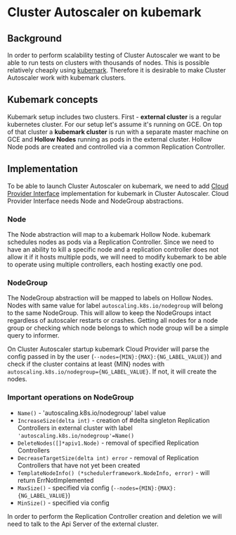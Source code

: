 # Cluster Autoscaler on kubemark

## Background

In order to perform scalability testing of Cluster Autoscaler we want to be able to run tests on clusters with thousands of nodes. This is possible relatively cheaply using [kubemark](https://github.com/kubernetes/community/blob/master/contributors/design-proposals/scalability/kubemark.md). Therefore it is desirable to make Cluster Autoscaler work with kubemark clusters.

## Kubemark concepts

Kubemark setup includes two clusters. First - **external cluster** is a regular kubernetes cluster. For our setup let's assume it's running on GCE. On top of that cluster a **kubemark cluster** is run with a separate master machine on GCE and **Hollow Nodes** running as pods in the external cluster. Hollow Node pods are created and controlled via a common Replication Controller.

## Implementation

To be able to launch Cluster Autoscaler on kubemark, we need to add [Cloud Provider Interface](https://github.com/kubernetes/autoscaler/blob/master/cluster-autoscaler/cloudprovider/cloud_provider.go) implementation for kubemark in Cluster Autoscaler. Cloud Provider Interface needs Node and NodeGroup abstractions.

### Node

The Node abstraction will map to a kubemark Hollow Node. kubemark schedules nodes as pods via a Replication Controller. Since we need to have an ability to kill a specific node and a replication controller does not allow it if it hosts multiple pods, we will need to modify kubemark to be able to operate using multiple controllers, each hosting exactly one pod.

### NodeGroup

The NodeGroup abstraction will be mapped to labels on Hollow Nodes. Nodes with same value for label `autoscaling.k8s.io/nodegroup` will belong to the same NodeGroup. This will allow to keep the NodeGroups intact regardless of autoscaler restarts or crashes. Getting all nodes for a node group or checking which node belongs to which node group will be a simple query to informer.

On Cluster Autoscaler startup kubemark Cloud Provider will parse the config passed in by the user (`--nodes={MIN}:{MAX}:{NG_LABEL_VALUE}`) and check if the cluster contains at least {MIN} nodes with `autoscaling.k8s.io/nodegroup={NG_LABEL_VALUE}`. If not, it will create the nodes.

### Important operations on NodeGroup

* `Name()` - 'autoscaling.k8s.io/nodegroup' label value
* `IncreaseSize(delta int)` - creation of #delta singleton Replication Controllers in external cluster with label `'autoscaling.k8s.io/nodegroup'=Name()`
* `DeleteNodes([]*apiv1.Node)` - removal of specified Replication Controllers
* `DecreaseTargetSize(delta int) error` - removal of Replication Controllers that have not yet been created
* `TemplateNodeInfo() (*schedulerframework.NodeInfo, error)` - will return ErrNotImplemented
* `MaxSize()` - specified via config (`--nodes={MIN}:{MAX}:{NG_LABEL_VALUE}`)
* `MinSize()` - specified via config

In order to perform the Replication Controller creation and deletion we will need to talk to the Api Server of the external cluster.
